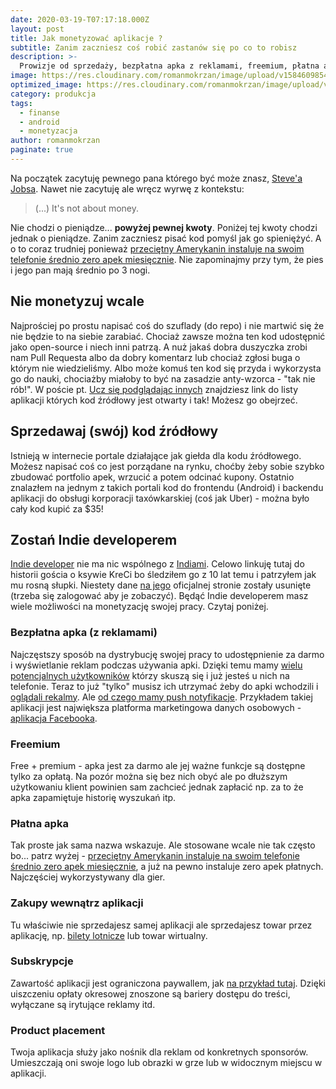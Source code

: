 ```yaml
---
date: 2020-03-19-T07:17:18.000Z
layout: post
title: Jak monetyzować aplikacje ?
subtitle: Zanim zaczniesz coś robić zastanów się po co to robisz
description: >-
  Prowizje od sprzedaży, bezpłatna apka z reklamami, freemium, płatna apka, zakupy wewnątrz aplikacji, subskrypcje, sponsoring
image: https://res.cloudinary.com/romanmokrzan/image/upload/v1584609854/plny_duzy_scuuma.jpg
optimized_image: https://res.cloudinary.com/romanmokrzan/image/upload/v1584647273/plny_maly_yvxvqa.jpg
category: produkcja
tags:
  - finanse
  - android
  - monetyzacja
author: romanmokrzan
paginate: true
---
```

Na początek zacytuję pewnego pana którego być może znasz, [Steve'a Jobsa](https://en.wikiquote.org/wiki/Steve_Jobs). Nawet nie zacytuję ale wręcz wyrwę z kontekstu:

> (...) It's not about money.

Nie chodzi o pieniądze... **powyżej pewnej kwoty**. Poniżej tej kwoty chodzi jednak o pieniądze.
Zanim zaczniesz pisać kod pomyśl jak go spieniężyć. A o to coraz trudniej ponieważ [przeciętny Amerykanin instaluje na swoim telefonie średnio zero apek miesięcznie](https://blog.branch.io/no-americans-do-not-install-an-average-of-zero-apps-per-month/). Nie zapominajmy przy tym, że pies i jego pan mają średnio po 3 nogi.
## Nie monetyzuj wcale
Najprościej po prostu napisać coś do szuflady (do repo) i nie martwić się że nie będzie to na siebie zarabiać. Chociaż zawsze można ten kod udostępnić jako open-source i niech inni patrzą. A nuż jakaś dobra duszyczka zrobi nam Pull Requesta albo da dobry komentarz lub chociaż zgłosi buga o którym nie wiedzieliśmy. Albo może komuś ten kod się przyda i wykorzysta go do nauki, chociażby miałoby to być na zasadzie anty-wzorca - "tak nie rób!". W poście pt. [Ucz się podglądając innych](http://sigma.ngo/android0/open-source/) znajdziesz link do listy aplikacji których kod źródłowy jest otwarty i tak! Możesz go obejrzeć.
## Sprzedawaj (swój) kod źródłowy
Istnieją w internecie portale działające jak giełda dla kodu źródłowego. Możesz napisać coś co jest porządane na rynku, choćby żeby sobie szybko zbudować portfolio apek, wrzucić a potem odcinać kupony. Ostatnio znalazłem na jednym z takich portali kod do frontendu (Android) i backendu aplikacji do obsługi korporacji taxówkarskiej (coś jak Uber) - można było cały kod kupić za $35!
## Zostań Indie developerem
[Indie developer](https://www.geek.com/mobile/indie-android-developer-shows-free-apps-can-generate-1000-monthly-1293675/) nie ma nic wspólnego z [Indiami](https://pl.wikipedia.org/wiki/Indie). Celowo linkuję tutaj do historii gościa o ksywie KreCi bo śledziłem go z 10 lat temu i patrzyłem jak mu rosną słupki. Niestety dane [na jego](https://www.kreci.net/) oficjalnej stronie zostały usunięte (trzeba się zalogować aby je zobaczyć). Będąć Indie developerem masz wiele możliwości na monetyzację swojej pracy. Czytaj poniżej.
### Bezpłatna apka (z reklamami)
Najczęstszy sposób na dystrybucję swojej pracy to udostępnienie za darmo i wyświetlanie reklam podczas używania apki. Dzięki temu mamy [wielu potencjalnych użytkowników](https://memy.pl/q/OAyak_8gV) którzy skuszą się i już jesteś u nich na telefonie. Teraz to już "tylko" musisz ich utrzymać żeby do apki wchodzili i [oglądali rekalmy](https://www.youtube.com/watch?v=o1UyAwrNVJQ). Ale [od czego mamy push notyfikacje](https://blog.getsocial.im/getting-the-most-out-of-push-notifications-to-improve-user-retention/). Przykładem takiej aplikacji jest największa platforma marketingowa danych osobowych - [aplikacja Facebooka](https://play.google.com/store/apps/details?id=com.facebook.katana&hl=pl).
### Freemium
Free + premium - apka jest za darmo ale jej ważne funkcje są dostępne tylko za opłatą. Na pozór można się bez nich obyć ale po dłuższym użytkowaniu klient powinien sam zachcieć jednak zapłacić np. za to że apka zapamiętuje historię wyszukań itp.
### Płatna apka
Tak proste jak sama nazwa wskazuje. Ale stosowane wcale nie tak często bo... patrz wyżej - [przeciętny Amerykanin instaluje na swoim telefonie średnio zero apek miesięcznie](https://blog.branch.io/no-americans-do-not-install-an-average-of-zero-apps-per-month/), a już na pewno instaluje zero apek płatnych. Najczęściej wykorzystywany dla gier.
### Zakupy wewnątrz aplikacji
Tu właściwie nie sprzedajesz samej aplikacji ale sprzedajesz towar przez aplikację, np. [bilety lotnicze](https://play.google.com/store/apps/details?id=com.wizzair.WizzAirApp&hl=pl) lub towar wirtualny.
### Subskrypcje
Zawartość aplikacji jest ograniczona paywallem, jak [na przykład tutaj](https://audycje.tokfm.pl/premium). Dzięki uiszczeniu opłaty okresowej znoszone są bariery dostępu do treści, wyłączane są irytujące reklamy itd.
### Product placement
Twoja aplikacja służy jako nośnik dla reklam od konkretnych sponsorów. Umieszczają oni swoje logo lub obrazki w grze lub w widocznym miejscu w aplikacji.
